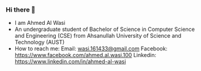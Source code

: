 ### Hi there 👋

- I am Ahmed Al Wasi
- An undergraduate student of Bachelor of Science in Computer Science and Engineering (CSE)
  from Ahsanullah University of Science and Technology (AUST)
- How to reach me:
  Email: wasi.161433@gmail.com
  Facebook: https://www.facebook.com/ahmed.al.wasi.100
  Linkedin: https://www.linkedin.com/in/ahmed-al-wasi

